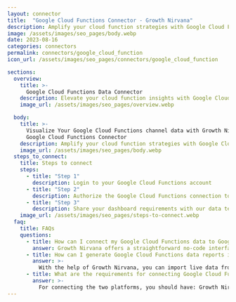 ```yaml
---
layout: connector
title:  "Google Cloud Functions Connector - Growth Nirvana"
description: Amplify your cloud function strategies with Google Cloud Functions insights integrated into Looker Studio.
image: /assets/images/seo_pages/body.webp
date: 2023-08-16
categories: connectors
permalink: connectors/google_cloud_function
icon_url: /assets/images/seo_pages/connectors/google_cloud_function

sections:
  overview:
    title: >-
      Google Cloud Functions Data Connector
    description: Elevate your cloud function insights with Google Cloud Functions integration. Seamlessly merge cloud function data from Google Cloud Functions with Looker Studio's analytical capabilities, unlocking insights that drive operational strategies, performance improvements, and operational excellence.
    image_url: /assets/images/seo_pages/overview.webp

  body:
    title: >-
      Visualize Your Google Cloud Functions channel data with Growth Nirvana's
      Google Cloud Functions Connector
    description: Amplify your cloud function strategies with Google Cloud Functions insights integrated into Looker Studio.
    image_url: /assets/images/seo_pages/body.webp
  steps_to_connect:
    title: Steps to connect
    steps:
      - title: "Step 1"
        description: Login to your Google Cloud Functions account
      - title: "Step 2"
        description: Authorize the Google Cloud Functions connection to send data to Growth Nirvana
      - title: "Step 3"
        description: Share your dashboard requirements with our data team. We will build the report for you.
    image_url: /assets/images/seo_pages/steps-to-connect.webp
  faq:
    title: FAQs
    questions:
      - title: How can I connect my Google Cloud Functions data to Google Data Studio/Looker Studio?
        answer: Growth Nirvana offers a straightforward no-code interface to connect to Google Cloud Functions data sources.
      - title: How can I generate Google Cloud Functions data reports in Looker Studio?
        answer: >-
          With the help of Growth Nirvana, you can import live data from Google Cloud Functions into Looker Studio. These data can be viewed in charts, tables, and dashboards to generate branded reports that can be shared instantly.
      - title: What are the requirements for connecting Google Cloud Functions and Looker Studio?
        answer: >-
          For connecting the two platforms, you should have: Growth Nirvana Account and Google Cloud Functions Ads Account
---
```

